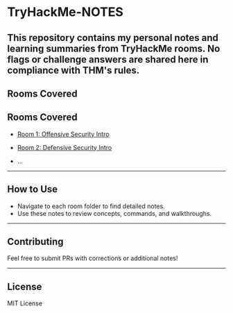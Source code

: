 # TryHackMe-NOTES
This repository contains my personal notes and learning summaries from TryHackMe rooms. No flags or challenge answers are shared here in compliance with THM's rules.
---
## Rooms Covered

## Rooms Covered

- [Room 1: Offensive Security Intro](https://github.com/amreenhassan13/TryHackMe-NOTES/tree/main/room1-Offensive%20Security%20Intro#readme)

- [Room 2: Defensive Security Intro](./room2-roomname/README.md)
- ...

---

## How to Use

- Navigate to each room folder to find detailed notes.
- Use these notes to review concepts, commands, and walkthroughs.

---

## Contributing

Feel free to submit PRs with corrections or additional notes!

---

## License

MIT License
